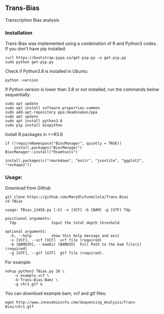 ## Trans-Bias

Transcription Bias analysis

### Installation

Trans-Bias was implemented using a combination of R and Python3 codes. 
If you don't have pip installed:

``` 
curl https://bootstrap.pypa.io/get-pip.py -o get-pip.py 
sudo python get-pip.py
```

Check if Python3.8 is installed in Ubuntu.

```
python -version
```

If Python version is lower than 3.8 or not installed, run the commands below sequentially:

```
sudo apt update
sudo apt install software-properties-common
sudo add-apt-repository ppa:deadsnakes/ppa
sudo apt update
sudo apt install python3.8
sudo pip install biopython
```

Install R packages in >=R3.6

```
if (!requireNamespace("BiocManager", quietly = TRUE))
    install.packages("BiocManager")
BiocManager::install("Rsamtools")

install.packages(c("rmarkdown", "knitr", "jsonlite", "ggplot2", "reshape2"))
```

### Usage:

Download from Github

```
git clone https://github.com/MaryOlufunmilola/Trans-Bias
cd TBias 

usage: TBias_13456.py [-h] -v [VCF] -b [BAM] -g [GTF] Tdp

positional arguments:
  Tdp                Input the total depth threshold

optional arguments:
  -h, --help         show this help message and exit
  -v [VCF], --vcf [VCF]  vcf file (required)
  -b [BAMDIR], --bamDir [BAMDIR]  Full Path to the bam file(s) (required)
  -g [GTF], --gtf [GTF]  gtf file (required).
```

For example:
```
nohup python3 TBias.py 20 \
    -v example.vcf \
    -b Trans-Bias-Bam/ \
    -g chr1.gtf &
```

You can download example bam, vcf and gtf files:

```
wget http://www.innovebioinfo.com/Sequencing_Analysis/Trans-Bias/chr1.gtf
```
